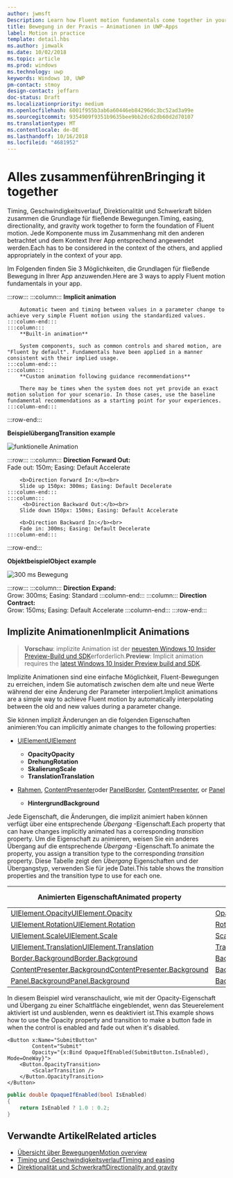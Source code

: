 ```yaml
---
author: jwmsft
Description: Learn how Fluent motion fundamentals come together in your app.
title: Bewegung in der Praxis – Animationen in UWP-Apps
label: Motion in practice
template: detail.hbs
ms.author: jimwalk
ms.date: 10/02/2018
ms.topic: article
ms.prod: windows
ms.technology: uwp
keywords: Windows 10, UWP
pm-contact: stmoy
design-contact: jeffarn
doc-status: Draft
ms.localizationpriority: medium
ms.openlocfilehash: 6001f955b3ab6a60446eb84296dc3bc52ad3a99e
ms.sourcegitcommit: 9354909f9351b9635bee9bb2dc62db60d2d70107
ms.translationtype: MT
ms.contentlocale: de-DE
ms.lasthandoff: 10/16/2018
ms.locfileid: "4681952"
---
```

# <a name="bringing-it-together"></a><span data-ttu-id="87e33-103">Alles zusammenführen</span><span class="sxs-lookup"><span data-stu-id="87e33-103">Bringing it together</span></span>

<span data-ttu-id="87e33-104">Timing, Geschwindigkeitsverlauf, Direktionalität und Schwerkraft bilden zusammen die Grundlage für fließende Bewegungen.</span><span class="sxs-lookup"><span data-stu-id="87e33-104">Timing, easing, directionality, and gravity work together to form the foundation of Fluent motion.</span></span> <span data-ttu-id="87e33-105">Jede Komponente muss im Zusammenhang mit den anderen betrachtet und dem Kontext Ihrer App entsprechend angewendet werden.</span><span class="sxs-lookup"><span data-stu-id="87e33-105">Each has to be considered in the context of the others, and applied appropriately in the context of your app.</span></span>

<span data-ttu-id="87e33-106">Im Folgenden finden Sie 3 Möglichkeiten, die Grundlagen für fließende Bewegung in Ihrer App anzuwenden.</span><span class="sxs-lookup"><span data-stu-id="87e33-106">Here are 3 ways to apply Fluent motion fundamentals in your app.</span></span>

:::row:::
    :::column:::
        **Implicit animation**

        Automatic tween and timing between values in a parameter change to achieve very simple Fluent motion using the standardized values.
    :::column-end:::
    :::column:::
        **Built-in animation**

        System components, such as common controls and shared motion, are "Fluent by default". Fundamentals have been applied in a manner consistent with their implied usage.
    :::column-end:::
    :::column:::
        **Custom animation following guidance recommendations**

        There may be times when the system does not yet provide an exact motion solution for your scenario. In those cases, use the baseline fundamental recommendations as a starting point for your experiences.
    :::column-end:::
:::row-end:::

**<span data-ttu-id="87e33-107">Beispielübergang</span><span class="sxs-lookup"><span data-stu-id="87e33-107">Transition example</span></span>**

![funktionelle Animation](images/pageRefresh.gif)

:::row:::
    :::column:::
        <b>Direction Forward Out:</b><br>
        Fade out: 150m; Easing: Default Accelerate

        <b>Direction Forward In:</b><br>
        Slide up 150px: 300ms; Easing: Default Decelerate
    :::column-end:::
    :::column:::
         <b>Direction Backward Out:</b><br>
        Slide down 150px: 150ms; Easing: Default Accelerate

        <b>Direction Backward In:</b><br>
        Fade in: 300ms; Easing: Default Decelerate
    :::column-end:::
:::row-end:::

**<span data-ttu-id="87e33-109">Objektbeispiel</span><span class="sxs-lookup"><span data-stu-id="87e33-109">Object example</span></span>**

 ![300 ms Bewegung](images/control.gif)

:::row:::
    :::column:::
        <b>Direction Expand:</b><br>
        Grow: 300ms; Easing: Standard
    :::column-end:::
    :::column:::
        <b>Direction Contract:</b><br>
        Grow: 150ms; Easing: Default Accelerate
    :::column-end:::
:::row-end:::

## <a name="implicit-animations"></a><span data-ttu-id="87e33-111">Implizite Animationen</span><span class="sxs-lookup"><span data-stu-id="87e33-111">Implicit Animations</span></span>

> <span data-ttu-id="87e33-112">**Vorschau**: implizite Animation ist der [neuesten Windows 10 Insider Preview-Build und SDK](https://insider.windows.com/for-developers/)erforderlich.</span><span class="sxs-lookup"><span data-stu-id="87e33-112">**Preview**: Implicit animation requires the [latest Windows 10 Insider Preview build and SDK](https://insider.windows.com/for-developers/).</span></span>

<span data-ttu-id="87e33-113">Implizite Animationen sind eine einfache Möglichkeit, Fluent-Bewegungen zu erreichen, indem Sie automatisch zwischen dem alte und neue Werte während der eine Änderung der Parameter interpoliert.</span><span class="sxs-lookup"><span data-stu-id="87e33-113">Implicit animations are a simple way to achieve Fluent motion by automatically interpolating between the old and new values during a parameter change.</span></span>

<span data-ttu-id="87e33-114">Sie können implizit Änderungen an die folgenden Eigenschaften animieren:</span><span class="sxs-lookup"><span data-stu-id="87e33-114">You can implicitly animate changes to the following properties:</span></span>

- [<span data-ttu-id="87e33-115">UIElement</span><span class="sxs-lookup"><span data-stu-id="87e33-115">UIElement</span></span>](/uwp/api/windows.ui.xaml.uielement)
  - **<span data-ttu-id="87e33-116">Opacity</span><span class="sxs-lookup"><span data-stu-id="87e33-116">Opacity</span></span>**
  - **<span data-ttu-id="87e33-117">Drehung</span><span class="sxs-lookup"><span data-stu-id="87e33-117">Rotation</span></span>**
  - **<span data-ttu-id="87e33-118">Skalierung</span><span class="sxs-lookup"><span data-stu-id="87e33-118">Scale</span></span>**
  - **<span data-ttu-id="87e33-119">Translation</span><span class="sxs-lookup"><span data-stu-id="87e33-119">Translation</span></span>**

- <span data-ttu-id="87e33-120">[Rahmen](/uwp/api/windows.ui.xaml.controls.border), [ContentPresenter](/uwp/api/windows.ui.xaml.controls.contentpresenter)oder [Panel](/uwp/api/windows.ui.xaml.controls.panel)</span><span class="sxs-lookup"><span data-stu-id="87e33-120">[Border](/uwp/api/windows.ui.xaml.controls.border), [ContentPresenter](/uwp/api/windows.ui.xaml.controls.contentpresenter), or [Panel](/uwp/api/windows.ui.xaml.controls.panel)</span></span>
  - **<span data-ttu-id="87e33-121">Hintergrund</span><span class="sxs-lookup"><span data-stu-id="87e33-121">Background</span></span>**

<span data-ttu-id="87e33-122">Jede Eigenschaft, die Änderungen, die implizit animiert haben können verfügt über eine entsprechende _Übergang_ -Eigenschaft.</span><span class="sxs-lookup"><span data-stu-id="87e33-122">Each property that can have changes implicitly animated has a corresponding _transition_ property.</span></span> <span data-ttu-id="87e33-123">Um die Eigenschaft zu animieren, weisen Sie ein anderes Übergang auf die entsprechende _Übergang_ -Eigenschaft.</span><span class="sxs-lookup"><span data-stu-id="87e33-123">To animate the property, you assign a transition type to the corresponding _transition_ property.</span></span> <span data-ttu-id="87e33-124">Diese Tabelle zeigt den _Übergang_ Eigenschaften und der Übergangstyp, verwenden Sie für jede Datei.</span><span class="sxs-lookup"><span data-stu-id="87e33-124">This table shows the _transition_ properties and the transition type to use for each one.</span></span>

| <span data-ttu-id="87e33-125">Animierten Eigenschaft</span><span class="sxs-lookup"><span data-stu-id="87e33-125">Animated property</span></span> | <span data-ttu-id="87e33-126">Übergang-Eigenschaft</span><span class="sxs-lookup"><span data-stu-id="87e33-126">Transition property</span></span> | <span data-ttu-id="87e33-127">Implizite Übergangstyp</span><span class="sxs-lookup"><span data-stu-id="87e33-127">Implicit transition type</span></span> |
| -- | -- | -- |
| [<span data-ttu-id="87e33-128">UIElement.Opacity</span><span class="sxs-lookup"><span data-stu-id="87e33-128">UIElement.Opacity</span></span>](/uwp/api/windows.ui.xaml.uielement.opacity) | [<span data-ttu-id="87e33-129">OpacityTransition</span><span class="sxs-lookup"><span data-stu-id="87e33-129">OpacityTransition</span></span>](/uwp/api/windows.ui.xaml.uielement.opacitytransition) | [<span data-ttu-id="87e33-130">ScalarTransition</span><span class="sxs-lookup"><span data-stu-id="87e33-130">ScalarTransition</span></span>](/uwp/api/windows.ui.xaml.scalartransition) |
| [<span data-ttu-id="87e33-131">UIElement.Rotation</span><span class="sxs-lookup"><span data-stu-id="87e33-131">UIElement.Rotation</span></span>](/uwp/api/windows.ui.xaml.uielement.rotation) | [<span data-ttu-id="87e33-132">RotationTransition</span><span class="sxs-lookup"><span data-stu-id="87e33-132">RotationTransition</span></span>](/uwp/api/windows.ui.xaml.uielement.rotationtransition) | [<span data-ttu-id="87e33-133">ScalarTransition</span><span class="sxs-lookup"><span data-stu-id="87e33-133">ScalarTransition</span></span>](/uwp/api/windows.ui.xaml.scalartransition) |
| [<span data-ttu-id="87e33-134">UIElement.Scale</span><span class="sxs-lookup"><span data-stu-id="87e33-134">UIElement.Scale</span></span>](/uwp/api/windows.ui.xaml.uielement.scale) | [<span data-ttu-id="87e33-135">ScaleTransition</span><span class="sxs-lookup"><span data-stu-id="87e33-135">ScaleTransition</span></span>](/uwp/api/windows.ui.xaml.uielement.scaletransition) | [<span data-ttu-id="87e33-136">Vector3Transition</span><span class="sxs-lookup"><span data-stu-id="87e33-136">Vector3Transition</span></span>](/uwp/api/windows.ui.xaml.uielement.vector3transition) |
| [<span data-ttu-id="87e33-137">UIElement.Translation</span><span class="sxs-lookup"><span data-stu-id="87e33-137">UIElement.Translation</span></span>](/uwp/api/windows.ui.xaml.uielement.scale) | [<span data-ttu-id="87e33-138">TranslationTransition</span><span class="sxs-lookup"><span data-stu-id="87e33-138">TranslationTransition</span></span>](/uwp/api/windows.ui.xaml.uielement.translationtransition) | [<span data-ttu-id="87e33-139">Vector3Transition</span><span class="sxs-lookup"><span data-stu-id="87e33-139">Vector3Transition</span></span>](/uwp/api/windows.ui.xaml.uielement.vector3transition) |
| [<span data-ttu-id="87e33-140">Border.Background</span><span class="sxs-lookup"><span data-stu-id="87e33-140">Border.Background</span></span>](/uwp/api/windows.ui.xaml.controls.border.background) | [<span data-ttu-id="87e33-141">BackgroundTransition</span><span class="sxs-lookup"><span data-stu-id="87e33-141">BackgroundTransition</span></span>](/uwp/api/windows.ui.xaml.controls.border.backgroundtransition) | [<span data-ttu-id="87e33-142">BrushTransition</span><span class="sxs-lookup"><span data-stu-id="87e33-142">BrushTransition</span></span>](//uwp/api/windows.ui.xaml.uielement.brushtransition) |
| [<span data-ttu-id="87e33-143">ContentPresenter.Background</span><span class="sxs-lookup"><span data-stu-id="87e33-143">ContentPresenter.Background</span></span>](/uwp/api/windows.ui.xaml.controls.contentpresenter.background) | [<span data-ttu-id="87e33-144">BackgroundTransition</span><span class="sxs-lookup"><span data-stu-id="87e33-144">BackgroundTransition</span></span>](/uwp/api/windows.ui.xaml.controls.contentpresenter.backgroundtransition) | [<span data-ttu-id="87e33-145">BrushTransition</span><span class="sxs-lookup"><span data-stu-id="87e33-145">BrushTransition</span></span>](//uwp/api/windows.ui.xaml.uielement.brushtransition) |
| [<span data-ttu-id="87e33-146">Panel.Background</span><span class="sxs-lookup"><span data-stu-id="87e33-146">Panel.Background</span></span>](/uwp/api/windows.ui.xaml.controls.panel.background) | [<span data-ttu-id="87e33-147">BackgroundTransition</span><span class="sxs-lookup"><span data-stu-id="87e33-147">BackgroundTransition</span></span>](/uwp/api/windows.ui.xaml.controls.panel.backgroundtransition)  | [<span data-ttu-id="87e33-148">BrushTransition</span><span class="sxs-lookup"><span data-stu-id="87e33-148">BrushTransition</span></span>](//uwp/api/windows.ui.xaml.uielement.brushtransition) |

<span data-ttu-id="87e33-149">In diesem Beispiel wird veranschaulicht, wie mit der Opacity-Eigenschaft und Übergang zu einer Schaltfläche eingeblendet, wenn das Steuerelement aktiviert ist und ausblenden, wenn es deaktiviert ist.</span><span class="sxs-lookup"><span data-stu-id="87e33-149">This example shows how to use the Opacity property and transition to make a button fade in when the control is enabled and fade out when it's disabled.</span></span>

```xaml
<Button x:Name="SubmitButton"
        Content="Submit"
        Opacity="{x:Bind OpaqueIfEnabled(SubmitButton.IsEnabled), Mode=OneWay}">
    <Button.OpacityTransition>
        <ScalarTransition />
    </Button.OpacityTransition>
</Button>
```

```csharp
public double OpaqueIfEnabled(bool IsEnabled)
{
    return IsEnabled ? 1.0 : 0.2;
}
```

## <a name="related-articles"></a><span data-ttu-id="87e33-150">Verwandte Artikel</span><span class="sxs-lookup"><span data-stu-id="87e33-150">Related articles</span></span>

- [<span data-ttu-id="87e33-151">Übersicht über Bewegungen</span><span class="sxs-lookup"><span data-stu-id="87e33-151">Motion overview</span></span>](index.md)
- [<span data-ttu-id="87e33-152">Timing und Geschwindigkeitsverlauf</span><span class="sxs-lookup"><span data-stu-id="87e33-152">Timing and easing</span></span>](timing-and-easing.md)
- [<span data-ttu-id="87e33-153">Direktionalität und Schwerkraft</span><span class="sxs-lookup"><span data-stu-id="87e33-153">Directionality and gravity</span></span>](directionality-and-gravity.md)